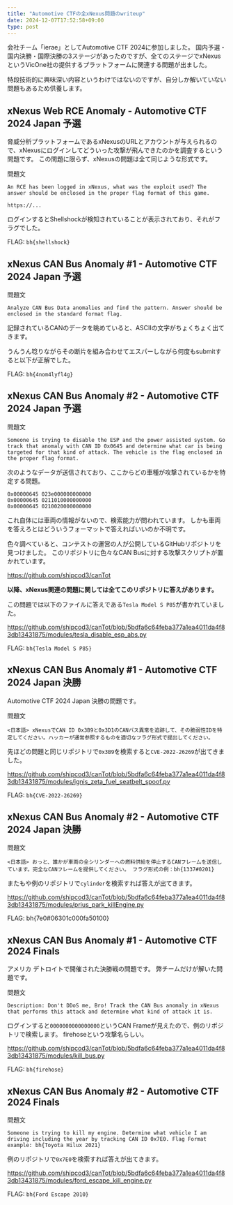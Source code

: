 ```yaml
---
title: "Automotive CTFの全xNexus問題のwriteup"
date: 2024-12-07T17:52:58+09:00
type: post
---
```


会社チーム「ierae」としてAutomotive CTF 2024に参加しました。
国内予選・国内決勝・国際決勝の3ステージがあったのですが、全てのステージでxNexusというVicOne社の提供するプラットフォームに関連する問題が出ました。

特段技術的に興味深い内容というわけではないのですが、自分しか解いていない問題もあるため供養します。

## xNexus Web RCE Anomaly - Automotive CTF 2024 Japan 予選

脅威分析プラットフォームであるxNexusのURLとアカウントが与えられるので、xNexusにログインしてどういった攻撃が飛んできたのかを調査するという問題です。
この問題に限らず、xNexusの問題は全て同じような形式です。

問題文
```
An RCE has been logged in xNexus, what was the exploit used? The answer should be enclosed in the proper flag format of this game.

https://...
```

ログインするとShellshockが検知されていることが表示されており、それがフラグでした。

FLAG: `bh{shellshock}`

## xNexus CAN Bus Anomaly #1 - Automotive CTF 2024 Japan 予選

問題文
```
Analyze CAN Bus Data anomalies and find the pattern. Answer should be enclosed in the standard format flag.
```

記録されているCANのデータを眺めていると、ASCIIの文字がちょくちょく出てきます。

うんうん唸りながらその断片を組み合わせてエスパーしながら何度もsubmitすると以下が正解でした。

FLAG: `bh{4nom4lyfl4g}`

## xNexus CAN Bus Anomaly #2 - Automotive CTF 2024 Japan 予選

問題文
```
Someone is trying to disable the ESP and the power assisted system. Go track that anomaly with CAN ID 0x0645 and determine what car is being targeted for that kind of attack. The vehicle is the flag enclosed in the proper flag format.
```

次のようなデータが送信されており、ここからどの車種が攻撃されているかを特定する問題。

```
0x00000645 023e000000000000
0x00000645 0211010000000000
0x00000645 0210020000000000
```

これ自体には車両の情報がないので、検索能力が問われています。
しかも車両を答えろとはどういうフォーマットで答えればいいのか不明です。

色々調べていると、コンテストの運営の人が公開しているGitHubリポジトリを見つけました。
このリポジトリに色々なCAN Busに対する攻撃スクリプトが置かれています。

https://github.com/shipcod3/canTot

**以降、xNexus関連の問題に関しては全てこのリポジトリに答えがあります。**

この問題では以下のファイルに答えである`Tesla Model S P85`が書かれていました。

https://github.com/shipcod3/canTot/blob/5bdfa6c64feba377a1ea4011da4f83db13431875/modules/tesla_disable_esp_abs.py

FLAG: `bh{Tesla Model S P85}`

## xNexus CAN Bus Anomaly #1 - Automotive CTF 2024 Japan 決勝

Automotive CTF 2024 Japan 決勝の問題です。

問題文
```
<日本語> xNexusでCAN ID 0x3B9と0x3D1のCANバス異常を追跡して、その脆弱性IDを特定してください。ハッカーが通常参照するものを適切なフラグ形式で提出してください。
```

先ほどの問題と同じリポジトリで`0x3B9`を検索すると`CVE-2022-26269`が出てきました。

https://github.com/shipcod3/canTot/blob/5bdfa6c64feba377a1ea4011da4f83db13431875/modules/ignis_zeta_fuel_seatbelt_spoof.py

FLAG: `bh{CVE-2022-26269}`

## xNexus CAN Bus Anomaly #2 - Automotive CTF 2024 Japan 決勝

問題文
```
<日本語> おっと、誰かが車両の全シリンダーへの燃料供給を停止するCANフレームを送信しています。完全なCANフレームを提供してください。 フラグ形式の例：bh{1337#0201}
```

またもや例のリポジトリで`cylinder`を検索すれば答えが出てきます。

https://github.com/shipcod3/canTot/blob/5bdfa6c64feba377a1ea4011da4f83db13431875/modules/prius_park_killEngine.py

FLAG: bh{7e0#06301c000fa50100}

## xNexus CAN Bus Anomaly #1 - Automotive CTF 2024 Finals

アメリカ デトロイトで開催された決勝戦の問題です。
弊チームだけが解いた問題です。

問題文
```
Description: Don't DDoS me, Bro! Track the CAN Bus anomaly in xNexus that performs this attack and determine what kind of attack it is.
```

ログインすると`0000000000000000`というCAN Frameが見えたので、例のリポジトリで検索します。
firehoseという攻撃名らしい。

https://github.com/shipcod3/canTot/blob/5bdfa6c64feba377a1ea4011da4f83db13431875/modules/kill_bus.py

FLAG: `bh{firehose}`

## xNexus CAN Bus Anomaly #2 - Automotive CTF 2024 Finals

問題文
```
Someone is trying to kill my engine. Determine what vehicle I am driving including the year by tracking CAN ID 0x7E0. Flag Format example: bh{Toyota Hilux 2021}
```

例のリポジトリで`0x7E0`を検索すれば答えが出てきます。

https://github.com/shipcod3/canTot/blob/5bdfa6c64feba377a1ea4011da4f83db13431875/modules/ford_escape_kill_engine.py

FLAG: `bh{Ford Escape 2010}`
